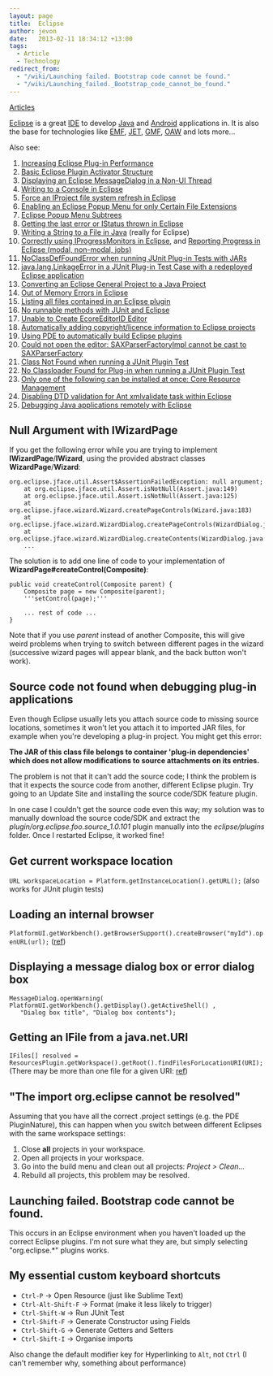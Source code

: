 ```yaml
---
layout: page
title:  Eclipse
author: jevon
date:   2013-02-11 18:34:12 +13:00
tags:
  - Article
  - Technology
redirect_from:
  - "/wiki/Launching failed. Bootstrap code cannot be found."
  - "/wiki/Launching_failed._Bootstrap_code_cannot_be_found."
---
```


[Articles](Articles.md)

[Eclipse](Eclipse.md) is a great [IDE](ide.md) to develop [Java](Java.md) and [Android](Android.md) applications in. It is also the base for technologies like [EMF](EMF.md), [JET](JET.md), [GMF](GMF.md), [OAW](OAW.md) and lots more...

Also see:
1. [Increasing Eclipse Plug-in Performance](Increasing_Eclipse_Plug-in_Performance.md)
1. [Basic Eclipse Plugin Activator Structure](basic-eclipse-plugin-activator-structure.md)
1. [Displaying an Eclipse MessageDialog in a Non-UI Thread](Displaying_an_Eclipse_MessageDialog_in_a_Non-UI_Thread.md)
1. [Writing to a Console in Eclipse](Writing_to_a_Console_in_Eclipse.md)
1. [Force an IProject file system refresh in Eclipse](Force_an_IProject_file_system_refresh_in_Eclipse.md)
1. [Enabling an Eclipse Popup Menu for only Certain File Extensions](Enabling_an_Eclipse_Popup_Menu_for_only_Certain_File_Extensions.md)
1. [Eclipse Popup Menu Subtrees](Eclipse_Popup_Menu_Subtrees.md)
1. [Getting the last error or IStatus thrown in Eclipse](Getting_the_last_error_or_IStatus_thrown_in_Eclipse.md)
1. [Writing a String to a File in Java](Writing_a_String_to_a_File_in_Java.md) (really for Eclipse)
1. <a href="http://www.eclipse.org/articles/Article-Progress-Monitors/article.html">Correctly using IProgressMonitors in Eclipse</a>, and <a href="http://book.javanb.com/eclipse-rich-client-platform-designing-coding-and-packaging-java-applications-oct-2005/ch17lev1sec8.html">Reporting Progress in Eclipse (modal, non-modal, jobs)</a>
1. [NoClassDefFoundError when running JUnit Plug-in Tests with JARs](NoClassDefFoundError_when_running_JUnit_Plug-in_Tests_with_JARs.md)
1. [java.lang.LinkageError in a JUnit Plug-in Test Case with a redeployed Eclipse application](java.lang.LinkageError_in_a_JUnit_Plug-in_Test_Case_with_a_redeployed_Eclipse_application.md)
1. <a href="http://www.mularien.com/blog/2007/12/05/quick-tip-convert-an-eclipse-general-project-to-a-java-project/">Converting an Eclipse General Project to a Java Project</a>
1. [Out of Memory Errors in Eclipse](Out_of_Memory_Errors_in_Eclipse.md)
1. [Listing all files contained in an Eclipse plugin](Listing_all_files_contained_in_an_Eclipse_plugin.md)
1. [No runnable methods with JUnit and Eclipse](No_runnable_methods_with_JUnit_and_Eclipse.md)
1. [Unable to Create EcoreEditorID Editor](Unable_to_Create_EcoreEditorID_Editor.md)
1. <a href="http://www.wdev91.com/?p=cpw">Automatically adding copyright/licence information to Eclipse projects</a>
1. <a href="http://www.vogella.de/articles/EclipsePDEBuild/article.html">Using PDE to automatically build Eclipse plugins</a>
1. [Could not open the editor: SAXParserFactoryImpl cannot be cast to SAXParserFactory](Could_not_open_the_editor__SAXParserFactoryImpl_cannot_be_cast_to_SAXParserFactory.md)
1. [Class Not Found when running a JUnit Plugin Test](Class_Not_Found_when_running_a_JUnit_Plugin_Test.md)
1. [No Classloader Found for Plug-in when running a JUnit Plugin Test](No_Classloader_Found_for_Plug-in_when_running_a_JUnit_Plugin_Test.md)
1. [Only one of the following can be installed at once: Core Resource Management](Only_one_of_the_following_can_be_installed_at_once__Core_Resource_Management.md)
1. [Disabling DTD validation for Ant xmlvalidate task within Eclipse](Disabling_DTD_validation_for_Ant_xmlvalidate_task_within_Eclipse.md)
1. <a href="http://www.ibm.com/developerworks/java/library/os-eclipse-javadebug/index.html">Debugging Java applications remotely with Eclipse</a>

## Null Argument with IWizardPage
If you get the following error while you are trying to implement **IWizardPage**/**IWizard**, using the provided abstract classes **WizardPage**/**Wizard**:

```
org.eclipse.jface.util.Assert$AssertionFailedException: null argument;
	at org.eclipse.jface.util.Assert.isNotNull(Assert.java:149)
	at org.eclipse.jface.util.Assert.isNotNull(Assert.java:125)
	at org.eclipse.jface.wizard.Wizard.createPageControls(Wizard.java:183)
	at org.eclipse.jface.wizard.WizardDialog.createPageControls(WizardDialog.java:611)
	at org.eclipse.jface.wizard.WizardDialog.createContents(WizardDialog.java:502)
	...
```

The solution is to add one line of code to your implementation of **WizardPage#createControl(Composite)**:

```
public void createControl(Composite parent) {
	Composite page = new Composite(parent);
	'''setControl(page);'''

	... rest of code ...
}
```

Note that if you use _parent_ instead of another Composite, this will give weird problems when trying to switch between different pages in the wizard (successive wizard pages will appear blank, and the back button won't work).

## Source code not found when debugging plug-in applications
Even though Eclipse usually lets you attach source code to missing source locations, sometimes it won't let you attach it to imported JAR files, for example when you're developing a plug-in project. You might get this error:

**The JAR of this class file belongs to container 'plug-in dependencies' which does not allow modifications to source attachments on its entries.**

The problem is not that it can't add the source code; I think the problem is that it expects the source code from another, different Eclipse plugin. Try going to an Update Site and installing the source code/SDK feature plugin.

In one case I couldn't get the source code even this way; my solution was to manually download the source code/SDK and extract the _plugin/org.eclipse.foo.source_1.0.101_ plugin manually into the _eclipse/plugins_ folder. Once I restarted Eclipse, it worked fine!

## Get current workspace location
`URL workspaceLocation = Platform.getInstanceLocation().getURL();` (also works for JUnit plugin tests)

## Loading an internal browser
`PlatformUI.getWorkbench().getBrowserSupport().createBrowser("myId").openURL(url);`
(<a href="http://www.eclipsezone.com/eclipse/forums/t78519.html">ref</a>)

## Displaying a message dialog box or error dialog box
```
MessageDialog.openWarning( PlatformUI.getWorkbench().getDisplay().getActiveShell() ,
   "Dialog box title", "Dialog box contents");
```

## Getting an IFile from a java.net.URI
`IFiles[] resolved = ResourcesPlugin.getWorkspace().getRoot().findFilesForLocationURI(URI);`
(There may be more than one file for a given URI: <a href="http://dev.eclipse.org/newslists/news.eclipse.platform.rcp/msg28131.html">ref</a>)

## "The import org.eclipse cannot be resolved"
Assuming that you have all the correct .project settings (e.g. the PDE PluginNature), this can happen when you switch between different Eclipses with the same workspace settings:

1. Close **all** projects in your workspace.
1. Open all projects in your workspace.
1. Go into the build menu and clean out all projects: _Project > Clean..._
1. Rebuild all projects, this problem may be resolved.

## Launching failed. Bootstrap code cannot be found.

This occurs in an Eclipse environment when you haven't loaded up the correct Eclipse plugins. I'm not sure what they are, but simply selecting "org.eclipse.*" plugins works.

## My essential custom keyboard shortcuts

- `Ctrl-P` -> Open Resource (just like Sublime Text)
- `Ctrl-Alt-Shift-F` -> Format (make it less likely to trigger)
- `Ctrl-Shift-W` -> Run JUnit Test
- `Ctrl-Shift-F` -> Generate Constructor using Fields
- `Ctrl-Shift-G` -> Generate Getters and Setters
- `Ctrl-Shift-I` -> Organise imports

Also change the default modifier key for Hyperlinking to `Alt`, not `Ctrl` (I can't remember why, something about performance)

